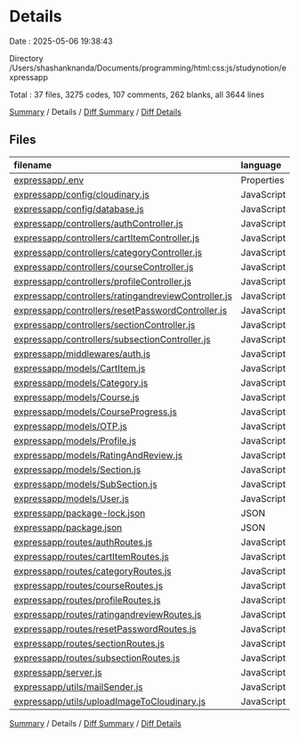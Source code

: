 # Details

Date : 2025-05-06 19:38:43

Directory /Users/shashanknanda/Documents/programming/html:css:js/studynotion/expressapp

Total : 37 files,  3275 codes, 107 comments, 262 blanks, all 3644 lines

[Summary](results.md) / Details / [Diff Summary](diff.md) / [Diff Details](diff-details.md)

## Files
| filename | language | code | comment | blank | total |
| :--- | :--- | ---: | ---: | ---: | ---: |
| [expressapp/.env](/expressapp/.env) | Properties | 10 | 0 | 4 | 14 |
| [expressapp/config/cloudinary.js](/expressapp/config/cloudinary.js) | JavaScript | 8 | 0 | 2 | 10 |
| [expressapp/config/database.js](/expressapp/config/database.js) | JavaScript | 14 | 0 | 1 | 15 |
| [expressapp/controllers/authController.js](/expressapp/controllers/authController.js) | JavaScript | 229 | 31 | 27 | 287 |
| [expressapp/controllers/cartItemController.js](/expressapp/controllers/cartItemController.js) | JavaScript | 75 | 8 | 13 | 96 |
| [expressapp/controllers/categoryController.js](/expressapp/controllers/categoryController.js) | JavaScript | 72 | 2 | 11 | 85 |
| [expressapp/controllers/courseController.js](/expressapp/controllers/courseController.js) | JavaScript | 158 | 20 | 22 | 200 |
| [expressapp/controllers/profileController.js](/expressapp/controllers/profileController.js) | JavaScript | 74 | 2 | 14 | 90 |
| [expressapp/controllers/ratingandreviewController.js](/expressapp/controllers/ratingandreviewController.js) | JavaScript | 133 | 6 | 20 | 159 |
| [expressapp/controllers/resetPasswordController.js](/expressapp/controllers/resetPasswordController.js) | JavaScript | 93 | 16 | 17 | 126 |
| [expressapp/controllers/sectionController.js](/expressapp/controllers/sectionController.js) | JavaScript | 73 | 3 | 13 | 89 |
| [expressapp/controllers/subsectionController.js](/expressapp/controllers/subsectionController.js) | JavaScript | 112 | 6 | 18 | 136 |
| [expressapp/middlewares/auth.js](/expressapp/middlewares/auth.js) | JavaScript | 87 | 2 | 12 | 101 |
| [expressapp/models/CartItem.js](/expressapp/models/CartItem.js) | JavaScript | 18 | 0 | 2 | 20 |
| [expressapp/models/Category.js](/expressapp/models/Category.js) | JavaScript | 11 | 0 | 2 | 13 |
| [expressapp/models/Course.js](/expressapp/models/Course.js) | JavaScript | 46 | 0 | 3 | 49 |
| [expressapp/models/CourseProgress.js](/expressapp/models/CourseProgress.js) | JavaScript | 12 | 0 | 3 | 15 |
| [expressapp/models/OTP.js](/expressapp/models/OTP.js) | JavaScript | 52 | 0 | 3 | 55 |
| [expressapp/models/Profile.js](/expressapp/models/Profile.js) | JavaScript | 18 | 0 | 2 | 20 |
| [expressapp/models/RatingAndReview.js](/expressapp/models/RatingAndReview.js) | JavaScript | 22 | 0 | 3 | 25 |
| [expressapp/models/Section.js](/expressapp/models/Section.js) | JavaScript | 14 | 0 | 6 | 20 |
| [expressapp/models/SubSection.js](/expressapp/models/SubSection.js) | JavaScript | 16 | 0 | 3 | 19 |
| [expressapp/models/User.js](/expressapp/models/User.js) | JavaScript | 55 | 0 | 3 | 58 |
| [expressapp/package-lock.json](/expressapp/package-lock.json) | JSON | 1,668 | 0 | 1 | 1,669 |
| [expressapp/package.json](/expressapp/package.json) | JSON | 26 | 0 | 1 | 27 |
| [expressapp/routes/authRoutes.js](/expressapp/routes/authRoutes.js) | JavaScript | 8 | 0 | 3 | 11 |
| [expressapp/routes/cartItemRoutes.js](/expressapp/routes/cartItemRoutes.js) | JavaScript | 9 | 0 | 3 | 12 |
| [expressapp/routes/categoryRoutes.js](/expressapp/routes/categoryRoutes.js) | JavaScript | 9 | 0 | 3 | 12 |
| [expressapp/routes/courseRoutes.js](/expressapp/routes/courseRoutes.js) | JavaScript | 10 | 0 | 3 | 13 |
| [expressapp/routes/profileRoutes.js](/expressapp/routes/profileRoutes.js) | JavaScript | 9 | 0 | 2 | 11 |
| [expressapp/routes/ratingandreviewRoutes.js](/expressapp/routes/ratingandreviewRoutes.js) | JavaScript | 9 | 0 | 3 | 12 |
| [expressapp/routes/resetPasswordRoutes.js](/expressapp/routes/resetPasswordRoutes.js) | JavaScript | 7 | 0 | 3 | 10 |
| [expressapp/routes/sectionRoutes.js](/expressapp/routes/sectionRoutes.js) | JavaScript | 9 | 0 | 3 | 12 |
| [expressapp/routes/subsectionRoutes.js](/expressapp/routes/subsectionRoutes.js) | JavaScript | 9 | 0 | 3 | 12 |
| [expressapp/server.js](/expressapp/server.js) | JavaScript | 58 | 11 | 21 | 90 |
| [expressapp/utils/mailSender.js](/expressapp/utils/mailSender.js) | JavaScript | 26 | 0 | 4 | 30 |
| [expressapp/utils/uploadImageToCloudinary.js](/expressapp/utils/uploadImageToCloudinary.js) | JavaScript | 16 | 0 | 5 | 21 |

[Summary](results.md) / Details / [Diff Summary](diff.md) / [Diff Details](diff-details.md)